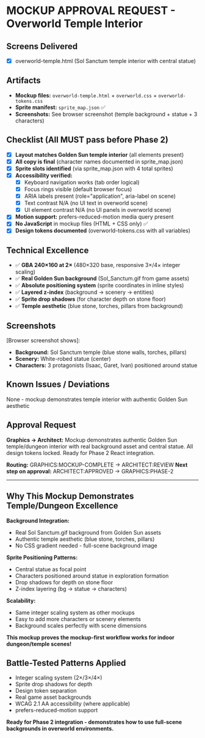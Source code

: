 # MOCKUP APPROVAL REQUEST - Overworld Temple Interior

## Screens Delivered
- [x] overworld-temple.html (Sol Sanctum temple interior with central statue)

## Artifacts
- **Mockup files:** `overworld-temple.html` + `overworld.css` + `overworld-tokens.css`
- **Sprite manifest:** `sprite_map.json` ✅
- **Screenshots:** See browser screenshot (temple background + statue + 3 characters)

## Checklist (All MUST pass before Phase 2)
- [x] **Layout matches Golden Sun temple interior** (all elements present)
- [x] **All copy is final** (character names documented in sprite_map.json)
- [x] **Sprite slots identified** (via sprite_map.json with 4 total sprites)
- [x] **Accessibility verified:**
  - [x] Keyboard navigation works (tab order logical)
  - [x] Focus rings visible (default browser focus)
  - [x] ARIA labels present (role="application", aria-label on scene)
  - [x] Text contrast N/A (no UI text in overworld scene)
  - [x] UI element contrast N/A (no UI panels in overworld scene)
- [x] **Motion support:** prefers-reduced-motion media query present
- [x] **No JavaScript** in mockup files (HTML + CSS only) ✅
- [x] **Design tokens documented** (overworld-tokens.css with all variables)

## Technical Excellence
- ✅ **GBA 240×160 at 2×** (480×320 base, responsive 3×/4× integer scaling)
- ✅ **Real Golden Sun background** (Sol_Sanctum.gif from game assets)
- ✅ **Absolute positioning system** (sprite coordinates in inline styles)
- ✅ **Layered z-index** (background → scenery → entities)
- ✅ **Sprite drop shadows** (for character depth on stone floor)
- ✅ **Temple aesthetic** (blue stone, torches, pillars from background)

## Screenshots
[Browser screenshot shows]:
- **Background:** Sol Sanctum temple (blue stone walls, torches, pillars)
- **Scenery:** White-robed statue (center)
- **Characters:** 3 protagonists (Isaac, Garet, Ivan) positioned around statue

## Known Issues / Deviations
None - mockup demonstrates temple interior with authentic Golden Sun aesthetic

## Approval Request
**Graphics → Architect:** Mockup demonstrates authentic Golden Sun temple/dungeon interior with real background asset and central statue. All design tokens locked. Ready for Phase 2 React integration.

**Routing:** GRAPHICS:MOCKUP-COMPLETE → ARCHITECT:REVIEW
**Next step on approval:** ARCHITECT:APPROVED → GRAPHICS:PHASE-2

---

## Why This Mockup Demonstrates Temple/Dungeon Excellence

**Background Integration:**
- Real Sol Sanctum.gif background from Golden Sun assets
- Authentic temple aesthetic (blue stone, torches, pillars)
- No CSS gradient needed - full-scene background image

**Sprite Positioning Patterns:**
- Central statue as focal point
- Characters positioned around statue in exploration formation
- Drop shadows for depth on stone floor
- Z-index layering (bg → statue → characters)

**Scalability:**
- Same integer scaling system as other mockups
- Easy to add more characters or scenery elements
- Background scales perfectly with scene dimensions

**This mockup proves the mockup-first workflow works for indoor dungeon/temple scenes!**

## Battle-Tested Patterns Applied
- Integer scaling system (2×/3×/4×)
- Sprite drop shadows for depth
- Design token separation
- Real game asset backgrounds
- WCAG 2.1 AA accessibility (where applicable)
- prefers-reduced-motion support

**Ready for Phase 2 integration - demonstrates how to use full-scene backgrounds in overworld environments.**
